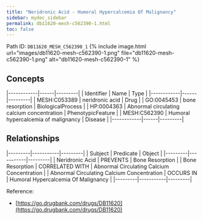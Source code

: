 ```yaml
---
title: "Neridronic Acid - Humoral Hypercalcemia Of Malignancy"
sidebar: mydoc_sidebar
permalink: db11620-mesh-c562390-1.html
toc: false 
---
```



Path ID: `DB11620_MESH_C562390_1`
{% include image.html url="images/db11620-mesh-c562390-1.png" file="db11620-mesh-c562390-1.png" alt="db11620-mesh-c562390-1" %}

## Concepts

|------------|------|---------|
| Identifier | Name | Type    |
|------------|------|---------|
| MESH:C053389 | neridronic acid | Drug |
| GO:0045453 | bone resorption | BiologicalProcess |
| HP:0004363 | Abnormal circulating calcium concentration | PhenotypicFeature |
| MESH:C562390 | Humoral hypercalcemia of malignancy | Disease |
|------------|------|---------|

## Relationships

|---------|-----------|---------|
| Subject | Predicate | Object  |
|---------|-----------|---------|
| Neridronic Acid | PREVENTS | Bone Resorption |
| Bone Resorption | CORRELATED WITH | Abnormal Circulating Calcium Concentration |
| Abnormal Circulating Calcium Concentration | OCCURS IN | Humoral Hypercalcemia Of Malignancy |
|---------|-----------|---------|

Reference: 
  - [https://go.drugbank.com/drugs/DB11620](https://go.drugbank.com/drugs/DB11620)
